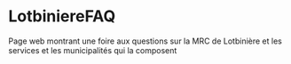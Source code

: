 # LotbiniereFAQ
Page web montrant une foire aux questions sur la MRC de Lotbinière et les services et les municipalités qui la composent
